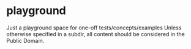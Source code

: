 playground
==========

Just a playground space for one-off tests/concepts/examples
Unless otherwise specified in a subdir, all content should be
considered in the Public Domain. 
